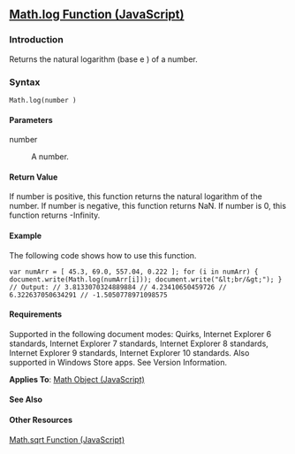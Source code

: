 ## [Math.log Function (JavaScript)](Math.log-Function.html)

### Introduction 

 Returns the natural logarithm (base e ) of a number.

### Syntax 

```
Math.log(number )
```

#### Parameters 

<div id="parametersSection" class="section" name="collapseableSection" style="">
  <dl class="authored">
    <dt>
      number
    </dt>
    <dd>
      <p xmlns:util="util">
        A number.
      </p>
    </dd>
  </dl>
</div>

#### Return Value 

<div id="returnValueSection" class="section" name="collapseableSection" style="">
  <p xmlns:util="util">
    If <span class="parameter" sdata="paramReference">number</span> is positive, this function returns the natural logarithm of the number. If <span class="parameter" sdata=
    "paramReference">number</span> is negative, this function returns <span sdata="langKeyword" value="NaN"><span class="keyword">NaN</span></span>. If <span class="parameter" sdata=
    "paramReference">number</span> is 0, this function returns <span sdata="langKeyword" value="-Infinity"><span class="keyword">-Infinity</span></span>.
  </p>
</div>

#### Example 

<p xmlns:util="util">
  The following code shows how to use this function.
</p>

```
var numArr = [ 45.3, 69.0, 557.04, 0.222 ]; for (i in numArr) { document.write(Math.log(numArr[i])); document.write("&lt;br/&gt;"); } // Output: // 3.8133070324889884 // 4.23410650459726 //
6.322637050634291 // -1.5050778971098575
```

#### Requirements 

<div id="requirementsTitleSection" class="section" name="collapseableSection" style="">
  <p xmlns:util="util"></p>
  <p>
    Supported in the following document modes: Quirks, Internet Explorer 6 standards, Internet Explorer 7 standards, Internet Explorer 8 standards, Internet Explorer 9 standards, Internet Explorer 10
    standards. Also supported in Windows Store apps. See Version Information.
  </p>
  <p xmlns:util="util">
    <b>Applies To</b>: <span sdata="link"><a href="607b94cb-921c-43cd-b514-fdbc13aeced6.htm">Math Object (JavaScript)</a></span>
  </p>
</div>

#### See Also 

<div id="seeAlsoSection" class="section" name="collapseableSection" style="">
  <h4 class="subHeading">
    Other Resources
  </h4>
  <div class="seeAlsoStyle">
    <span sdata="link" xmlns:util="util"><a href="6c5438f5-ab03-4e50-969e-1da2330afc04.htm">Math.sqrt Function (JavaScript)</a></span>
  </div>
</div>

